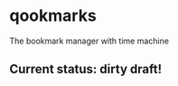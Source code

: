 qookmarks
=========

The bookmark manager with time machine

Current status: dirty draft!
----------------------------
